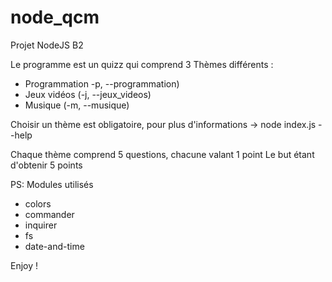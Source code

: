 # node_qcm
Projet NodeJS B2 

Le programme est un quizz qui comprend 3 Thèmes différents :
- Programmation  -p, --programmation)
- Jeux vidéos  (-j, --jeux_videos)
- Musique  (-m, --musique)

Choisir un thème est obligatoire, pour plus d'informations -> node index.js --help 

Chaque thème comprend 5 questions, chacune valant 1 point
Le but étant d'obtenir 5 points

PS: Modules utilisés 
  - colors
  - commander
  - inquirer
  - fs
  - date-and-time


Enjoy !
